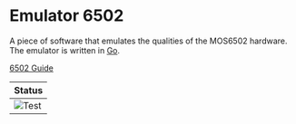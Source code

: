 # Emulator 6502

A piece of software that emulates the qualities of the MOS6502 hardware. The emulator is written in [Go](https://golang.org/).

[6502 Guide](/Guide.md)

| Status                                                                        |
| ----------------------------------------------------------------------------- |
| ![Test](https://github.com/kabi175/6502/actions/workflows/test.yml/badge.svg) |
